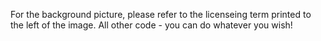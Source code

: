 For the background picture, please refer to the licenseing term printed to the left of the image.   All other code - you can do whatever you wish!
